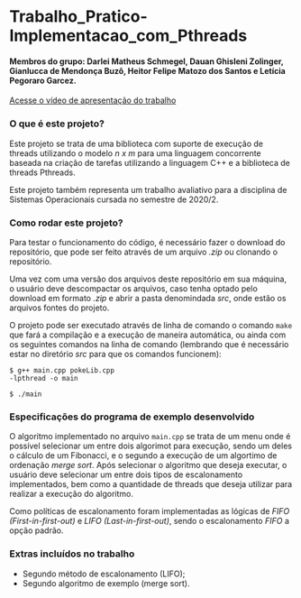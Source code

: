 # Trabalho_Pratico-Implementacao_com_Pthreads
#### Membros do grupo: Darlei Matheus Schmegel, Dauan Ghisleni Zolinger, Gianlucca de Mendonça Buzô, Heitor Felipe Matozo dos Santos e Letícia Pegoraro Garcez.

[Acesse o vídeo de apresentação do trabalho](https://www.youtube.com/watch?v=9GyFEU691D4) 

### O que é este projeto?
Este projeto se trata de uma biblioteca com suporte de execução de threads utilizando o modelo *n x m* para uma linguagem concorrente baseada na criação de tarefas utilizando a linguagem C++ e a biblioteca de threads Pthreads.

Este projeto também representa um trabalho avaliativo para a disciplina de Sistemas Operacionais cursada no semestre de 2020/2.

### Como rodar este projeto?
Para testar o funcionamento do código, é necessário fazer o download do repositório, que pode ser feito através de um arquivo *.zip* ou clonando o repositório. 

Uma vez com uma versão dos arquivos deste repositório em sua máquina, o usuário deve descompactar os arquivos, caso tenha optado pelo download em formato *.zip* e abrir a pasta denomindada *src*, onde estão os arquivos fontes do projeto.

O projeto pode ser executado através de linha de comando o comando `make` que fará a compilação e a execução de maneira automática, ou ainda com os seguintes comandos na linha de comando (lembrando que é necessário estar no diretório *src* para que os comandos funcionem):

   <code class="hljs language-shell">$ g++ main.cpp pokeLib.cpp -lpthread -o main</code>
   
   <code class="hljs language-shell">$ ./main</code>

### Especificações do programa de exemplo desenvolvido
O algoritmo implementado no arquivo `main.cpp` se trata de um menu onde é possível selecionar um entre dois algorimot para execução, sendo um deles o cálculo de um Fibonacci, e o segundo a execução de um algortimo de ordenação *merge sort*. Após selecionar o algoritmo que deseja executar, o usuário deve selecionar um entre dois tipos de escalonamento implementados, bem como a quantidade de threads que deseja utilizar para realizar a execução do algoritmo.

Como políticas de escalonamento foram implementadas as lógicas de *FIFO (First-in-first-out)* e *LIFO (Last-in-first-out)*, sendo o escalonamento *FIFO* a opção padrão. 

### Extras incluídos no trabalho
- Segundo método de escalonamento (LIFO);
- Segundo algoritmo de exemplo (merge sort).



